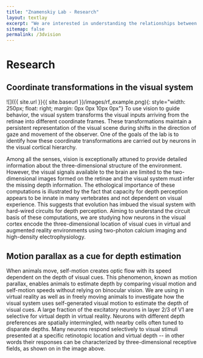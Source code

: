 ```yaml
---
title: "Znamenskiy Lab - Research"
layout: textlay
excerpt: "We are interested in understanding the relationships between gene expression, connectivity and function of cortical neurons."
sitemap: false
permalink: /3dvision
---
```

# Research

## Coordinate transformations in the visual system
![]({{ site.url }}{{ site.baseurl }}/images/rf_example.png){: style="width: 250px; float: right; margin: 0px 0px 10px 0px"}
To use vision to guide behavior, the visual system transforms the visual
inputs arriving from the retinae into different coordinate frames. These
transformations maintain a persistent representation of the visual scene during
shifts in the direction of gaze and movement of the observer. One of the goals
of the lab is to identify how these coordinate transformations are carried out
by neurons in the visual cortical hierarchy.

Among all the senses, vision is exceptionally attuned to provide detailed information about
the three-dimensional structure of the environment. However, the visual signals
available to the brain are limited to the two-dimensional images formed on the
retinae and the visual system must infer the missing depth information. The
ethological importance of these computations is illustrated by the fact that
capacity for depth perception appears to be innate in many vertebrates and not
dependent on visual experience. This suggests that evolution has imbued the visual
system with hard-wired circuits for depth perception. Aiming to understand the circuit 
basis of these computations, we are studying how neurons in the visual cortex encode the 
three-dimensional location of visual cues in virtual and augmented reality environments 
using two-photon calcium imaging and high-density electrophysiology.

## Motion parallax as a cue for depth estimation
When animals move, self-motion creates optic flow with its speed dependent on the depth of visual cues. This phenomenon, known as motion parallax, enables animals to estimate depth by comparing visual motion and self-motion speeds without relying on binocular vision. We are 
using in virtual reality as well as in freely moving animals to investigate how the visual system uses self-generated visual motion to estimate the depth of visual cues. A large fraction of the excitatory neurons in layer 2/3 of V1 are selective for virtual depth in virtual reality. Neurons with different depth preferences are spatially intermingled, with nearby cells often tuned to disparate depths. Many neurons respond selectively to visual stimuli presented at a specific retinotopic location and virtual depth -- in other words 
their responses can be characterized by three-dimensional receptive fields, as shown on in the image above. 

